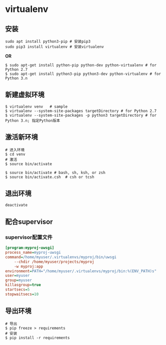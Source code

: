 # virtualenv

## 安装

```shell
sudo apt install python3-pip # 安装pip3
sudo pip3 install virtualenv # 安装virtualenv
```

**OR**

```shell
$ sudo apt-get install python-pip python-dev python-virtualenv # for Python 2.7
$ sudo apt-get install python3-pip python3-dev python-virtualenv # for Python 3.n
```

## 新建虚拟环境

```shell
$ virtualenv venv	# sample
$ virtualenv --system-site-packages targetDirectory # for Python 2.7
$ virtualenv --system-site-packages -p python3 targetDirectory # for Python 3.n; 指定Python版本
```

## 激活新环境

```shell
# 进入环境
$ cd venv 
# 激活
$ source bin/activate

$ source bin/activate # bash, sh, ksh, or zsh
$ source bin/activate.csh  # csh or tcsh
```

## 退出环境

```shell
deactivate
```

## 配合supervisor

### supervisor配置文件

```ini
[program:myproj-uwsgi]
process_name=myproj-uwsgi
command=/home/myuser/.virtualenvs/myproj/bin/uwsgi
    --chdir /home/myuser/projects/myproj
    -w myproj:app
environment=PATH="/home/myuser/.virtualenvs/myproj/bin:%(ENV_PATH)s"
user=myuser
group=myuser
killasgroup=true
startsecs=5
stopwaitsecs=10
```

## 导出环境

```shell
# 导出
$ pip freeze > requirements
# 安装
$ pip install -r requirements
```

